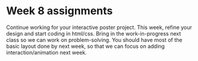 # Week 8 assignments

Continue working for your interactive poster project. This week, refine your design and start coding in html/css. Bring in the work-in-progress next class so we can work on problem-solving. You should have most of the basic layout done by next week, so that we can focus on adding interaction/animation next week.
